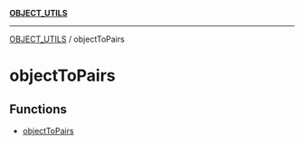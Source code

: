 [**OBJECT_UTILS**](../README.md)

***

[OBJECT_UTILS](../README.md) / objectToPairs

# objectToPairs

## Functions

- [objectToPairs](functions/objectToPairs.md)
